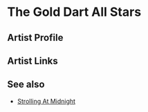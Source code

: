 # The Gold Dart All Stars

## Artist Profile



## Artist Links



## See also

- [Strolling At Midnight](Strolling_At_Midnight.md)
